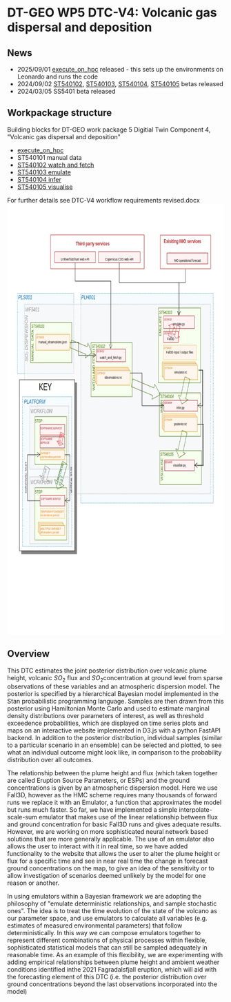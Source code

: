 # DT-GEO WP5 DTC-V4: Volcanic gas dispersal and deposition
## News
 - 2025/09/01 [execute_on_hpc](https://github.com/profskipulag/execute_on_hpc) released - this sets up the environments on Leonardo and runs the code
 - 2024/09/02 [ST540102](https://github.com/profskipulag/ST540102), [ST540103](https://github.com/profskipulag/ST540103), [ST540104](https://github.com/profskipulag/ST540104), [ST540105](https://github.com/profskipulag/ST540105) betas released
 - 2024/03/05 SS5401 beta released

## Workpackage structure
Building blocks for DT-GEO work package 5 Digitial Twin Component 4, "Volcanic gas dispersal and deposition"
- [execute_on_hpc](https://github.com/profskipulag/execute_on_hpc)
- ST540101 manual data
- [ST540102 watch and fetch](https://github.com/profskipulag/ST540102)
- [ST540103 emulate](https://github.com/profskipulag/ST540103)
- [ST540104 infer](https://github.com/profskipulag/ST540104)
- [ST540105 visualise](https://github.com/profskipulag/ST540105)
  
For further details see DTC-V4 workflow requirements revised.docx
<a href="url"><img src="https://raw.githubusercontent.com/profskipulag/.github/main/diagram_full.jpg" height="1000" ></a>

## Overview
This DTC estimates the joint posterior distribution over volcanic plume height, volcanic $SO_2$ flux and $SO_2$​ concentration at ground level from sparse observations of these variables and an atmospheric dispersion model. The posterior is specified by a hierarchical Bayesian model implemented in the Stan probabilistic programming language. Samples are then drawn from this posterior using Hamiltonian Monte Carlo and used to estimate marginal density distributions over parameters of interest, as well as threshold exceedence probabilities, which are displayed on time series plots and maps on an interactive website implemented in D3.js with a python FastAPI backend. In addition to the posterior distribution, individual samples (similar to a particular scenario in an ensemble) can be selected and plotted, to see what an individual outcome might look like, in comparison to the probability distribution over all outcomes.


The relationship between the plume height and flux (which taken together are called Eruption Source Parameters, or ESPs) and the ground concentrations is given by an atmospheric dispersion model. Here we use Fall3D, however as the HMC scheme requires many thousands of forward runs we replace it with an Emulator, a function that approximates the model but runs much faster. So far, we have implemented a simple interpolate-scale-sum emulator that makes use of the linear relationship between flux and ground concentration for basic Fall3D runs and gives adequate results. However, we are working on more sophisticated neural network based solutions that are more generally applicable. The use of an emulator also allows the user to interact with it in real time, so we have added functionality to the website that allows the user to alter the plume height or flux for a specific time and see in near real time the change in forecast ground concentrations on the map, to give an idea of the sensitivity or to allow investigation of scenarios deemed unlikely by the model for one reason or another.

In using emulators within a Bayesian framework we are adopting the philosophy of "emulate deterministic relationships, and sample stochastic ones". The idea is to treat the time evolution of the state of the volcano as our parameter space, and use emulators to calculate all variables (e.g. estimates of measured environmental parameters) that follow deterministically. In this way we can compose emulators together to represent different combinations of physical processes within flexible, sophisticated statistical models that can still be sampled adequately in reasonable time. As an example of this flexibility, we are experimenting with adding empirical relationships between plume height and ambient weather conditions identified inthe 2021 Fagradalsfjall eruption, which will aid with the forecasting element of this DTC (i.e. the posterior distribution over ground concentrations beyond the last observations incorporated into the model)

<!--
#![Alt text](diagram_full.jpg?raw=true "Optional Title")




**Here are some ideas to get you started:**

🙋‍♀️ A short introduction - what is your organization all about?
🌈 Contribution guidelines - how can the community get involved?
👩‍💻 Useful resources - where can the community find your docs? Is there anything else the community should know?
🍿 Fun facts - what does your team eat for breakfast?
🧙 Remember, you can do mighty things with the power of [Markdown](https://docs.github.com/github/writing-on-github/getting-started-with-writing-and-formatting-on-github/basic-writing-and-formatting-syntax)
-->
